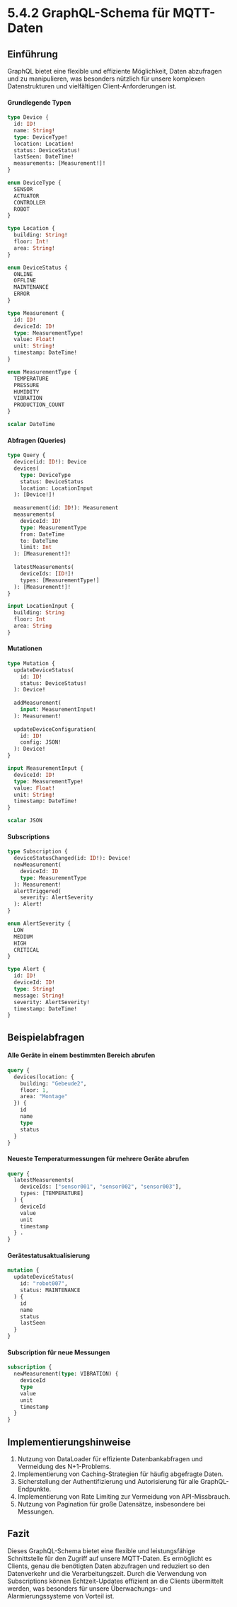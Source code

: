 # 5.4.2 GraphQL-Schema für MQTT-Daten

## Einführung

GraphQL bietet eine flexible und effiziente Möglichkeit, Daten abzufragen und zu manipulieren, was besonders nützlich für unsere komplexen Datenstrukturen und vielfältigen Client-Anforderungen ist.

#### Grundlegende Typen

```graphql
type Device {
  id: ID!
  name: String!
  type: DeviceType!
  location: Location!
  status: DeviceStatus!
  lastSeen: DateTime!
  measurements: [Measurement!]!
}

enum DeviceType {
  SENSOR
  ACTUATOR
  CONTROLLER
  ROBOT
}

type Location {
  building: String!
  floor: Int!
  area: String!
}

enum DeviceStatus {
  ONLINE
  OFFLINE
  MAINTENANCE
  ERROR
}

type Measurement {
  id: ID!
  deviceId: ID!
  type: MeasurementType!
  value: Float!
  unit: String!
  timestamp: DateTime!
}

enum MeasurementType {
  TEMPERATURE
  PRESSURE
  HUMIDITY
  VIBRATION
  PRODUCTION_COUNT
}

scalar DateTime
```

#### Abfragen (Queries)

```graphql
type Query {
  device(id: ID!): Device
  devices(
    type: DeviceType
    status: DeviceStatus
    location: LocationInput
  ): [Device!]!
  
  measurement(id: ID!): Measurement
  measurements(
    deviceId: ID!
    type: MeasurementType
    from: DateTime
    to: DateTime
    limit: Int
  ): [Measurement!]!
  
  latestMeasurements(
    deviceIds: [ID!]!
    types: [MeasurementType!]
  ): [Measurement!]!
}

input LocationInput {
  building: String
  floor: Int
  area: String
}
```

#### Mutationen

```graphql
type Mutation {
  updateDeviceStatus(
    id: ID!
    status: DeviceStatus!
  ): Device!
  
  addMeasurement(
    input: MeasurementInput!
  ): Measurement!
  
  updateDeviceConfiguration(
    id: ID!
    config: JSON!
  ): Device!
}

input MeasurementInput {
  deviceId: ID!
  type: MeasurementType!
  value: Float!
  unit: String!
  timestamp: DateTime!
}

scalar JSON
```

#### Subscriptions

```graphql
type Subscription {
  deviceStatusChanged(id: ID!): Device!
  newMeasurement(
    deviceId: ID
    type: MeasurementType
  ): Measurement!
  alertTriggered(
    severity: AlertSeverity
  ): Alert!
}

enum AlertSeverity {
  LOW
  MEDIUM
  HIGH
  CRITICAL
}

type Alert {
  id: ID!
  deviceId: ID!
  type: String!
  message: String!
  severity: AlertSeverity!
  timestamp: DateTime!
}
```

## Beispielabfragen

#### Alle Geräte in einem bestimmten Bereich abrufen

```graphql
query {
  devices(location: {
    building: "Gebeude2",
    floor: 1,
    area: "Montage"
  }) {
    id
    name
    type
    status
  }
}
```

#### Neueste Temperaturmessungen für mehrere Geräte abrufen

```graphql
query {
  latestMeasurements(
    deviceIds: ["sensor001", "sensor002", "sensor003"],
    types: [TEMPERATURE]
  ) {
    deviceId
    value
    unit
    timestamp
  } .
}
```

#### Gerätestatusaktualisierung

```graphql
mutation {
  updateDeviceStatus(
    id: "robot007",
    status: MAINTENANCE
  ) {
    id
    name
    status
    lastSeen
  }
}
```

#### Subscription für neue Messungen

```graphql
subscription {
  newMeasurement(type: VIBRATION) {
    deviceId
    type
    value
    unit
    timestamp
  }
}
```

## Implementierungshinweise

1. Nutzung von DataLoader für effiziente Datenbankabfragen und Vermeidung des N+1-Problems.
2. Implementierung von Caching-Strategien für häufig abgefragte Daten.
3. Sicherstellung der Authentifizierung und Autorisierung für alle GraphQL-Endpunkte.
4. Implementierung von Rate Limiting zur Vermeidung von API-Missbrauch.
5. Nutzung von Pagination für große Datensätze, insbesondere bei Messungen.

## Fazit

Dieses GraphQL-Schema bietet eine flexible und leistungsfähige Schnittstelle für den Zugriff auf unsere MQTT-Daten. Es ermöglicht es Clients, genau die benötigten Daten abzufragen und reduziert so den Datenverkehr und die Verarbeitungszeit. Durch die Verwendung von Subscriptions können Echtzeit-Updates effizient an die Clients übermittelt werden, was besonders für unsere Überwachungs- und Alarmierungssysteme von Vorteil ist.